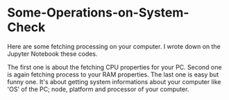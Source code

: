 # Some-Operations-on-System-Check

Here are some fetching processing on your computer. 
I wrote down on the Jupyter Notebook these codes. 

The first one is about the fetching CPU properties for your PC.
Second one is again fetching process to your RAM properties. 
The last one is easy but funny one. It's about getting system informations about your computer like 
'OS' of the PC; node, platform and processor of your computer. 
